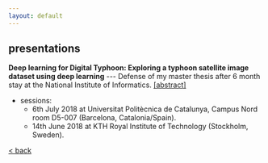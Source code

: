 ```yaml
---
layout: default
---
```


## presentations

**Deep learning for Digital Typhoon: Exploring a typhoon satellite image dataset using deep learning** --- Defense of my master thesis after 6 month stay at the National Institute of Informatics. [[abstract]](master_thesis_abstract.md) 
  - sessions:
    - 6th July 2018 at Universitat Politècnica de Catalunya, Campus Nord room D5-007 (Barcelona, Catalonia/Spain).
    - 14th June 2018 at KTH Royal Institute of Technology (Stockholm, Sweden).
  
[< back](research.md)
  
